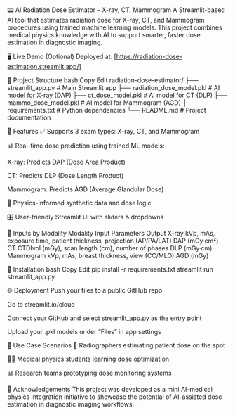 📟 AI Radiation Dose Estimator – X-ray, CT, Mammogram
A Streamlit-based AI tool that estimates radiation dose for X-ray, CT, and Mammogram procedures using trained machine learning models. This project combines medical physics knowledge with AI to support smarter, faster dose estimation in diagnostic imaging.

🖥️ Live Demo
(Optional) Deployed at: [https://radiation-dose-estimation.streamlit.app/]

📂 Project Structure
bash
Copy
Edit
radiation-dose-estimator/
├── streamlit_app.py               # Main Streamlit app
├── radiation_dose_model.pkl       # AI model for X-ray (DAP)
├── ct_dose_model.pkl              # AI model for CT (DLP)
├── mammo_dose_model.pkl           # AI model for Mammogram (AGD)
├── requirements.txt               # Python dependencies
└── README.md                      # Project documentation

🚀 Features
✅ Supports 3 exam types: X-ray, CT, and Mammogram

📊 Real-time dose prediction using trained ML models:

X-ray: Predicts DAP (Dose Area Product)

CT: Predicts DLP (Dose Length Product)

Mammogram: Predicts AGD (Average Glandular Dose)

🧠 Physics-informed synthetic data and dose logic

🎛️ User-friendly Streamlit UI with sliders & dropdowns

🧪 Inputs by Modality
Modality	Input Parameters	Output
X-ray	kVp, mAs, exposure time, patient thickness, projection (AP/PA/LAT)	DAP (mGy·cm²)
CT	CTDIvol (mGy), scan length (cm), number of phases	DLP (mGy·cm)
Mammogram	kVp, mAs, breast thickness, view (CC/MLO)	AGD (mGy)

🔧 Installation
bash
Copy
Edit
pip install -r requirements.txt
streamlit run streamlit_app.py

🌐 Deployment
Push your files to a public GitHub repo

Go to streamlit.io/cloud

Connect your GitHub and select streamlit_app.py as the entry point

Upload your .pkl models under “Files” in app settings

📘 Use Case Scenarios
🏥 Radiographers estimating patient dose on the spot

👩‍🔬 Medical physics students learning dose optimization

📊 Research teams prototyping dose monitoring systems

🤝 Acknowledgements
This project was developed as a mini AI-medical physics integration initiative to showcase the potential of AI-assisted dose estimation in diagnostic imaging workflows.
